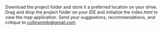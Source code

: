 Download the project folder and store it a preferred location on your drive.
Drag and drop the project folder on your IDE and initialize the index.html to view the map application.
Send your suggestions, recommendations, and critique to collinsmido@gmail.com
